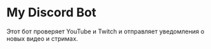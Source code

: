 # My Discord Bot

Этот бот проверяет YouTube и Twitch и отправляет уведомления о новых видео и стримах.